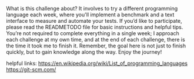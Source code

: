 What is this challenge about? It involves to try a different programming language each week, where you'll implement a benchmark and a text interface to measure and automate your tests. If you’d like to participate, please read the READMETODO file for basic instructions and helpful tips. You’re not required to complete everything in a single week; I approach each challenge at my own time, and at the end of each challenge, there is the time it took me to finish it. Remember, the goal here is not just to finish quickly, but to gain knowledge along the way. Enjoy the journey!




helpful links:
https://en.wikipedia.org/wiki/List_of_programming_languages
https://git-scm.com/

